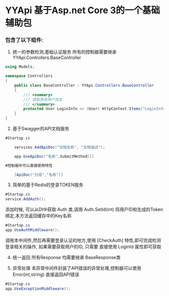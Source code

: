# YYApi 基于Asp.net Core 3的一个基础辅助包

### 包含了以下组件:

1. 统一的参数检测,基础认证服务
所有的控制器需要继承 YYApi.Controllers.BaseController

```C#
using Models;

namespace Controllers
{
    public class BaseController : YYApi.Controllers.BaseController
    {
        /// <summary>
        /// 获取登录用户信息
        /// </summary>
        protected User LoginInfo => (User) HttpContext.Items["LoginInfo"];
    }
}
```

2. 基于Swagger的API文档服务

```C#
#Startup.cs

	services.AddApiDoc("文档名称", "文档描述");

	app.UseApiDoc("名称",SubmitMethod[])

#控制器中可以直接使用特性

	[ApiDoc("分组","名称")]
```

3. 简单的基于Redis的登录TOKEN服务

```C#
#Startup.cs
service.AddAuth();
```
添加时候, 可以从DI中获取 Auth 类,调用 Auth.SetId(int) 将用户ID和生成的Token绑定,本方法返回缓存中的Key名称

```C#
#Startup.cs
app.UseAuthMiddleware();
```
调用本中间件,然后再需要登录认证的地方,使用 [CheckAuth] 特性,即可完成检测登录相关的操作,
如果需要获取用户的ID, 只需要 直接使用 LoginId 属性即可获取

4. 统一返回
所有Response 均需要继承 BaseResponse类


5. 异常处理
本异常中间件封装了API错误的异常处理,控制器可以使用 Error(int,string) 直接返回API错误

```C#
#Startup.cs
app.UseExceptionMiddleware();
```